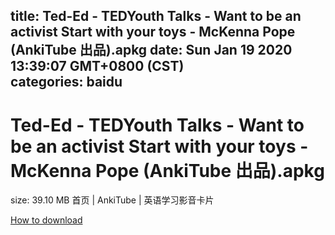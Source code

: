 
title: Ted-Ed - TEDYouth Talks - Want to be an activist  Start with your toys - McKenna Pope (AnkiTube 出品).apkg
date: Sun Jan 19 2020 13:39:07 GMT+0800 (CST)    
categories: baidu
---

# Ted-Ed - TEDYouth Talks - Want to be an activist  Start with your toys - McKenna Pope (AnkiTube 出品).apkg
size: 39.10 MB
 首页 | AnkiTube | 英语学习影音卡片
 

[How to download](https://bpcam.bemobtrk.com/go/2ceec3aa-1ca2-46d6-b9ff-aaa5c184517c?jno=1978)